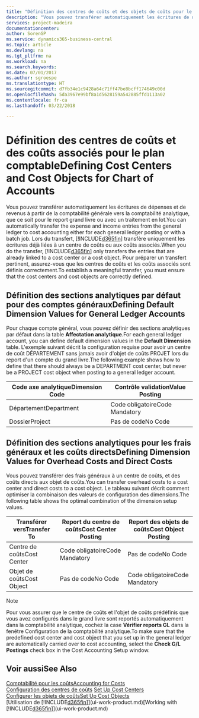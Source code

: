 ```yaml
---
title: "Définition des centres de coûts et des objets de coûts pour le plan comptable | Microsoft Docs"
description: "Vous pouvez transférer automatiquement les écritures de dépenses et de revenus à partir de la comptabilité générale vers la comptabilité analytique, que ce soit pour le report grand livre ou avec un traitement en lot. Lors du transfert, le système transfère uniquement les écritures déjà liées à un centre de coûts ou à un objet de coûts. Pour préparer un transfert pertinent, assurez-vous que les centres de coûts et les coûts associés sont définis correctement."
services: project-madeira
documentationcenter: 
author: SorenGP
ms.service: dynamics365-business-central
ms.topic: article
ms.devlang: na
ms.tgt_pltfrm: na
ms.workload: na
ms.search.keywords: 
ms.date: 07/01/2017
ms.author: sgroespe
ms.translationtype: HT
ms.sourcegitcommit: d7fb34e1c9428a64c71ff47be8bcff174649c00d
ms.openlocfilehash: 5da3967e99bf8a1d5628159a542885ffd1113a02
ms.contentlocale: fr-ca
ms.lasthandoff: 03/22/2018

---
```

# <a name="defining-cost-centers-and-cost-objects-for-chart-of-accounts"></a><span data-ttu-id="3d938-105">Définition des centres de coûts et des coûts associés pour le plan comptable</span><span class="sxs-lookup"><span data-stu-id="3d938-105">Defining Cost Centers and Cost Objects for Chart of Accounts</span></span>
<span data-ttu-id="3d938-106">Vous pouvez transférer automatiquement les écritures de dépenses et de revenus à partir de la comptabilité générale vers la comptabilité analytique, que ce soit pour le report grand livre ou avec un traitement en lot.</span><span class="sxs-lookup"><span data-stu-id="3d938-106">You can automatically transfer the expense and income entries from the general ledger to cost accounting either for each general ledger posting or with a batch job.</span></span> <span data-ttu-id="3d938-107">Lors du transfert, [!INCLUDE[d365fin](includes/d365fin_md.md)] transfère uniquement les écritures déjà liées à un centre de coûts ou aux coûts associés.</span><span class="sxs-lookup"><span data-stu-id="3d938-107">When you do the transfer, [!INCLUDE[d365fin](includes/d365fin_md.md)] only transfers the entries that are already linked to a cost center or a cost object.</span></span> <span data-ttu-id="3d938-108">Pour préparer un transfert pertinent, assurez-vous que les centres de coûts et les coûts associés sont définis correctement.</span><span class="sxs-lookup"><span data-stu-id="3d938-108">To establish a meaningful transfer, you must ensure that the cost centers and cost objects are correctly defined.</span></span>  

## <a name="defining-default-dimension-values-for-general-ledger-accounts"></a><span data-ttu-id="3d938-109">Définition des sections analytiques par défaut pour des comptes généraux</span><span class="sxs-lookup"><span data-stu-id="3d938-109">Defining Default Dimension Values for General Ledger Accounts</span></span>  
<span data-ttu-id="3d938-110">Pour chaque compte général, vous pouvez définir des sections analytiques par défaut dans la table **Affectation analytique**.</span><span class="sxs-lookup"><span data-stu-id="3d938-110">For each general ledger account, you can define default dimension values in the **Default Dimension** table.</span></span> <span data-ttu-id="3d938-111">L'exemple suivant décrit la configuration requise pour avoir un centre de coût DÉPARTEMENT sans jamais avoir d'objet de coûts PROJET lors du report d'un compte du grand livre.</span><span class="sxs-lookup"><span data-stu-id="3d938-111">The following example shows how to define that there should always be a DEPARTMENT cost center, but never be a PROJECT cost object when posting to a general ledger account.</span></span>  

|<span data-ttu-id="3d938-112">**Code axe analytique**</span><span class="sxs-lookup"><span data-stu-id="3d938-112">**Dimension Code**</span></span>|<span data-ttu-id="3d938-113">**Contrôle validation**</span><span class="sxs-lookup"><span data-stu-id="3d938-113">**Value Posting**</span></span>|  
|------------------------------------------|-----------------------------------------|  
|<span data-ttu-id="3d938-114">Département</span><span class="sxs-lookup"><span data-stu-id="3d938-114">Department</span></span>|<span data-ttu-id="3d938-115">Code obligatoire</span><span class="sxs-lookup"><span data-stu-id="3d938-115">Code Mandatory</span></span>|  
|<span data-ttu-id="3d938-116">Dossier</span><span class="sxs-lookup"><span data-stu-id="3d938-116">Project</span></span>|<span data-ttu-id="3d938-117">Pas de code</span><span class="sxs-lookup"><span data-stu-id="3d938-117">No Code</span></span>|  

## <a name="defining-dimension-values-for-overhead-costs-and-direct-costs"></a><span data-ttu-id="3d938-118">Définition des sections analytiques pour les frais généraux et les coûts directs</span><span class="sxs-lookup"><span data-stu-id="3d938-118">Defining Dimension Values for Overhead Costs and Direct Costs</span></span>  
 <span data-ttu-id="3d938-119">Vous pouvez transférer des frais généraux à un centre de coûts, et des coûts directs aux objet de coûts.</span><span class="sxs-lookup"><span data-stu-id="3d938-119">You can transfer overhead costs to a cost center and direct costs to a cost object.</span></span> <span data-ttu-id="3d938-120">Le tableau suivant décrit comment optimiser la combinaison des valeurs de configuration des dimensions.</span><span class="sxs-lookup"><span data-stu-id="3d938-120">The following table shows the optimal combination of the dimension setup values.</span></span>  

|<span data-ttu-id="3d938-121">Transférer vers</span><span class="sxs-lookup"><span data-stu-id="3d938-121">Transfer To</span></span>|<span data-ttu-id="3d938-122">Report du centre de coûts</span><span class="sxs-lookup"><span data-stu-id="3d938-122">Cost Center Posting</span></span>|<span data-ttu-id="3d938-123">Report des objets de coûts</span><span class="sxs-lookup"><span data-stu-id="3d938-123">Cost Object Posting</span></span>|  
|-----------------|-------------------------|-------------------------|  
|<span data-ttu-id="3d938-124">Centre de coûts</span><span class="sxs-lookup"><span data-stu-id="3d938-124">Cost Center</span></span>|<span data-ttu-id="3d938-125">Code obligatoire</span><span class="sxs-lookup"><span data-stu-id="3d938-125">Code Mandatory</span></span>|<span data-ttu-id="3d938-126">Pas de code</span><span class="sxs-lookup"><span data-stu-id="3d938-126">No Code</span></span>|  
|<span data-ttu-id="3d938-127">Objet de coûts</span><span class="sxs-lookup"><span data-stu-id="3d938-127">Cost Object</span></span>|<span data-ttu-id="3d938-128">Pas de code</span><span class="sxs-lookup"><span data-stu-id="3d938-128">No Code</span></span>|<span data-ttu-id="3d938-129">Code obligatoire</span><span class="sxs-lookup"><span data-stu-id="3d938-129">Code Mandatory</span></span>|  

> [!NOTE]  
>  <span data-ttu-id="3d938-130">Pour vous assurer que le centre de coûts et l'objet de coûts prédéfinis que vous avez configurés dans le grand livre sont reportés automatiquement dans la comptabilité analytique, cochez la case **Vérifier reports GL** dans la fenêtre Configuration de la comptabilité analytique.</span><span class="sxs-lookup"><span data-stu-id="3d938-130">To make sure that the predefined cost center and cost object that you set up in the general ledger are automatically carried over to cost accounting, select the **Check G/L Postings** check box in the Cost Accounting Setup window.</span></span>  

## <a name="see-also"></a><span data-ttu-id="3d938-131">Voir aussi</span><span class="sxs-lookup"><span data-stu-id="3d938-131">See Also</span></span>  
[<span data-ttu-id="3d938-132">Comptabilité pour les coûts</span><span class="sxs-lookup"><span data-stu-id="3d938-132">Accounting for Costs</span></span>](finance-manage-cost-accounting.md)  
<span data-ttu-id="3d938-133">[Configuration des centres de coûts](finance-how-to-set-up-cost-centers.md) </span><span class="sxs-lookup"><span data-stu-id="3d938-133">[Set Up Cost Centers](finance-how-to-set-up-cost-centers.md) </span></span>  
[<span data-ttu-id="3d938-134">Configurer les objets de coûts</span><span class="sxs-lookup"><span data-stu-id="3d938-134">Set Up Cost Objects</span></span>](finance-how-to-set-up-cost-objects.md)  
<span data-ttu-id="3d938-135">[Utilisation de [!INCLUDE[d365fin](includes/d365fin_md.md)]](ui-work-product.md)</span><span class="sxs-lookup"><span data-stu-id="3d938-135">[Working with [!INCLUDE[d365fin](includes/d365fin_md.md)]](ui-work-product.md)</span></span>

